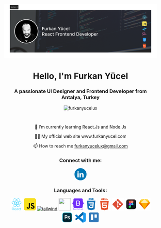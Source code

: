 
 <img src="github-banner.png" />

<h1 align="center">Hello, I'm Furkan Yücel</h1>

<h3 align="center">A passionate UI Designer and Frontend Developer from Antalya, Turkey</h3>

<p align="center"> <img src="https://komarev.com/ghpvc/?username=furkanyucelux&label=Profile%20views&color=0e75b6&style=flat" alt="furkanyucelux" /> </p>

<p align="center"> <a href="https://twitter.com/" target="blank"><img src="https://img.shields.io/twitter/follow/?logo=twitter&style=for-the-badge" alt="" /></a></p>

<p align="center">
 🌱 I’m currently learning React.Js and Node.Js
 </p>
 
<p align="center">
 👨‍💻 My official web site www.furkanyucel.com
 </p>
 
<p align="center">
 📫 How to reach me <a href="mailto:furkanyucelux@gmail.com">furkanyucelux@gmail.com</a>
</p>

<h3 align="center">Connect with me:</h3>

<p align="center">
<a href="https://linkedin.com/in/furkanyucel" target="blank"><img align="center" src="ikon/linkedin.png" width="40" height="40"/>      </a>
 
<!-- <a href="https://www.behance.net/yucelfurkan" target="blank"><img align="center" src="ikon/behance.png"/></a> -->
</p>

<h3 align="center">Languages and Tools:</h3>
<p align="center">
<a href="https://reactjs.org/" target="_blank" rel="noreferrer"> <img src="https://raw.githubusercontent.com/devicons/devicon/master/icons/react/react-original-wordmark.svg" alt="react" width="40" height="40"/></a>
<a href="https://developer.mozilla.org/en-US/docs/Web/JavaScript" target="_blank" rel="noreferrer"> <img src="ikon/javascript_icon.png" width="40" height="40"/></a>
<a href="https://tailwindcss.com/" target="_blank" rel="noreferrer"> <img src="https://www.vectorlogo.zone/logos/tailwindcss/tailwindcss-icon.svg" alt="tailwind" width="40" height="40"/></a>
<a href="https://sass-lang.com/guide" target="_blank" rel="noreferrer"> <img src="https://upload.wikimedia.org/wikipedia/commons/thumb/9/96/Sass_Logo_Color.svg/242px-Sass_Logo_Color.svg.png"  width="40" height="40"/></a>
 <a href="https://getbootstrap.com" target="_blank" rel="noreferrer"> <img src="https://raw.githubusercontent.com/devicons/devicon/master/icons/bootstrap/bootstrap-plain-wordmark.svg" alt="bootstrap" width="40" height="40"/></a>
<a href="https://www.w3schools.com/css/" target="_blank" rel="noreferrer"><img src="ikon/css_icon.png"  width="40" height="40"/></a>
<a href="https://www.w3.org/html/" target="_blank" rel="noreferrer"> <img src="ikon/html_icon.png"  width="40" height="40"/></a>
<!--  <a href="https://jquery.com/" target="_blank" rel="noreferrer"> <img src="ikon/jquery_plain_icon_.png" width="40" height="40"/></a> --> 
<a href="https://git-scm.com/" target="_blank" rel="noreferrer"> <img src="ikon/git_icon.png" width="40" height="40"/></a>
<a href="https://www.figma.com/" target="_blank" rel="noreferrer"> <img src="ikon/figma_icon.png" width="40" height="40"/></a>
<a href="https://www.sketch.com/" target="_blank" rel="noreferrer"><img src="ikon/sketch_icon.png" width="40" height="40"/></a>
<a href="https://www.photoshop.com/en" target="_blank" rel="noreferrer"><img src="ikon/adobe_photoshop_icon.png" width="40" height="40"/></a>
<a href="https://vscode.dev/" target="_blank" rel="noreferrer"> <img src="ikon/vscode.png" width="40" height="40"/></a>
<a href="https://trello.com" target="_blank" rel="noreferrer"><img src="ikon/trello_icon.png" width="40" height="40"/></a>
</p>
 <!--
 <a href="https://slack.com" target="_blank" rel="noreferrer"><img src="ikon/slack_icon.png" width="40" height="40"/></a> <a href="https://www.notion.so/" target="_blank" rel="noreferrer"><img src="ikon/notion_icon.png" width="40" height="40"/></a></p>

![](https://github-readme-stats.vercel.app/api/top-langs/?username=furkanyucel&theme=default&hide_border=false&include_all_commits=false&count_private=false&layout=compact&align=center)

![](https://github-readme-stats.vercel.app/api/wakatime?username=@furkanyucel)
-->
